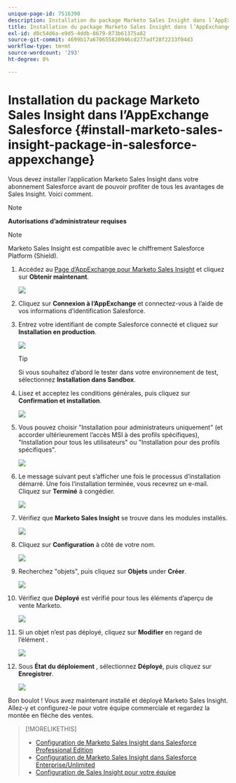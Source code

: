 ```yaml
---
unique-page-id: 7516390
description: Installation du package Marketo Sales Insight dans l’AppExchange Salesforce - Documents Marketo - Documentation du produit
title: Installation du package Marketo Sales Insight dans l’AppExchange Salesforce
exl-id: d0c54d6a-e9d5-4ddb-8679-873b61375a82
source-git-commit: 4699b17a670655820946cd277adf28f2233f04d3
workflow-type: tm+mt
source-wordcount: '293'
ht-degree: 0%

---
```


# Installation du package Marketo Sales Insight dans l’AppExchange Salesforce {#install-marketo-sales-insight-package-in-salesforce-appexchange}

Vous devez installer l’application Marketo Sales Insight dans votre abonnement Salesforce avant de pouvoir profiter de tous les avantages de Sales Insight. Voici comment.

>[!NOTE]
>
>**Autorisations d’administrateur requises**

>[!NOTE]
>
>Marketo Sales Insight est compatible avec le chiffrement Salesforce Platform (Shield).

1. Accédez au [Page d’AppExchange pour Marketo Sales Insight](https://appexchange.salesforce.com/listingDetail?listingId=a0N30000001SVZmEAO) et cliquez sur **Obtenir maintenant**.

   ![](assets/install-marketo-sales-insight-package-in-salesforce-appexchange-1.png)

1. Cliquez sur **Connexion à l’AppExchange** et connectez-vous à l’aide de vos informations d’identification Salesforce.

1. Entrez votre identifiant de compte Salesforce connecté et cliquez sur **Installation en production**.

   ![](assets/three.png)

   >[!TIP]
   >
   >Si vous souhaitez d’abord le tester dans votre environnement de test, sélectionnez **Installation dans Sandbox**.

1. Lisez et acceptez les conditions générales, puis cliquez sur **Confirmation et installation**.

   ![](assets/four.png)

1. Vous pouvez choisir &quot;Installation pour administrateurs uniquement&quot; (et accorder ultérieurement l’accès MSI à des profils spécifiques), &quot;Installation pour tous les utilisateurs&quot; ou &quot;Installation pour des profils spécifiques&quot;.

   ![](assets/five.png)

1. Le message suivant peut s’afficher une fois le processus d’installation démarré. Une fois l’installation terminée, vous recevrez un e-mail. Cliquez sur **Terminé** à congédier.

   ![](assets/six.png)

1. Vérifiez que **Marketo Sales Insight** se trouve dans les modules installés.

   ![](assets/seven.png)

1. Cliquez sur **Configuration** à côté de votre nom.

   ![](assets/image2015-5-22-14-3a40-3a39.png)

1. Recherchez &quot;objets&quot;, puis cliquez sur **Objets** under **Créer**.

   ![](assets/image2015-5-22-14-3a42-3a7.png)

1. Vérifiez que **Déployé** est vérifié pour tous les éléments d’aperçu de vente Marketo.

   ![](assets/image2015-5-27-16-3a15-3a58.png)

1. Si un objet n’est pas déployé, cliquez sur **Modifier** en regard de l’élément .

   ![](assets/image2014-9-24-17-3a23-3a45.png)

1. Sous **État du déploiement** , sélectionnez **Déployé**, puis cliquez sur **Enregistrer**.

   ![](assets/image2014-9-24-17-3a24-3a0.png)

Bon boulot ! Vous avez maintenant installé et déployé Marketo Sales Insight. Allez-y et configurez-le pour votre équipe commerciale et regardez la montée en flèche des ventes.

>[!MORELIKETHIS]
>
>* [Configuration de Marketo Sales Insight dans Salesforce Professional Edition](/help/marketo/product-docs/marketo-sales-insight/msi-for-salesforce/configuration/configure-marketo-sales-insight-in-salesforce-professional-edition.md)
>* [Configuration de Marketo Sales Insight dans Salesforce Enterprise/Unlimited](/help/marketo/product-docs/marketo-sales-insight/msi-for-salesforce/configuration/configure-marketo-sales-insight-in-salesforce-enterprise-unlimited.md)
>* [Configuration de Sales Insight pour votre équipe](/help/marketo/product-docs/marketo-sales-insight/msi-for-salesforce/configuration/setting-up-sales-insight-for-your-team.md)


